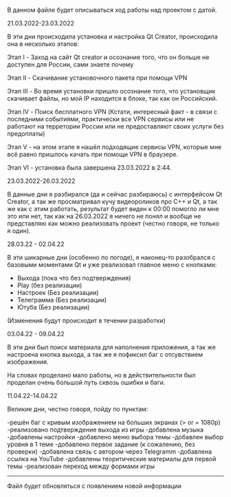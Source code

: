 В данном файле будет описываться ход работы над проектом с датой.

21.03.2022-23.03.2022

В эти дни происходила установка и настройка Qt Creator, происходила она в несколько этапов:

Этап I - Заход на сайт Qt creator и осознание того, что он больше не доступен для России, сами знаете почему

Этап II - Скачивание установочного пакета при помощи VPN

Этап III - Во время установки пришло осознание того, что установщик скачивает файлы, но мой IP находится в блоке, так как он Российский.

Этап IV - Поиск бесплатного VPN (Кстати, интересный факт - в связи с последними событиями, практически все VPN сервисы или не работают на терретории России или не 
предоставляют своих услуги без предоплаты)

Этап V - на этом этапе я нашёл подходящие сервисы VPN, которые мне всё равно пришлось качать при помощи VPN в браузере.

Этап VI - установка была завершена 23.03.2022 в 2:44.

23.03.2022-26.03.2022

В данные дни я разбирался (да и сейчас разбираюсь) с интерфейсом Qt Creator, а так же просматривал кучу видеороликов про C++ и Qt, а так же как с этим работать, результат будет виден к 00:00 помогло ли мне это или нет, так как на 26.03.2022 я ничего не понял и вообще не представляю как можно реализовать проект (честно говоря, не только я один).

28.03.22 - 02.04.22

В эти шикарные дни  (особенно по погоде), я наконец-то разобрался с базовыми моментами Qt и уже реализовал главное меню с кнопками:

- Выхода (пока что без подтверждения)
- Play (без реализации)
- Настроек (Без реализации)
- Телеграмма (Без реализации)
- Ютуба (Без реализации)

(Изменения будут происходит в течении разработки)

03.04.22 - 09.04.22

В эти дни был поиск материала для наполнения приложения, а так же настроена кнопка выхода, а так же я пофиксил баг с отсувствием изображения.

На словах проделано мало работы, но в действительности был проделан очень большой путь сквозь ошибки и баги.

11.04.22-14.04.22

Великие дни, честно говоря, пойду по пунктам:

-решён баг с кривым изображением на больших экранах (> or = 1080p)
-реализовано подтверждение выхода из игры
-добавлена музыка
-добавлены настройки
-добавлено меню выбора темы
-добавлен выбор уровня в 1 теме
-добавлено первое задание (к сожалению, без проверки)
-добавлена связь с автором через Telegramm
-добавлена ссылка на YouTube
-добавлены теоритические материалы для первой темы
-реализован переход между формами игры

____________________________
Файл будет обновляться с появлением новой информации
